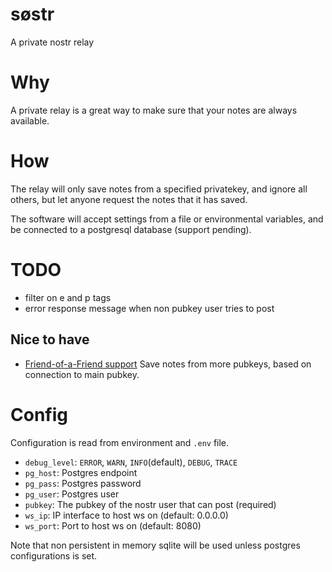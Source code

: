 # søstr
A private nostr relay

# Why
A private relay is a great way to make sure that your notes are always available.

# How
The relay will only save notes from a specified privatekey, and ignore all others,
but let anyone request the notes that it has saved.

The software will accept settings from a file or environmental variables, and be connected to a postgresql database (support pending).

# TODO

* filter on e and p tags
* error response message when non pubkey user tries to post

## Nice to have
* [Friend-of-a-Friend support](https://github.com/metasikander/s0str/issues/3) Save notes from more pubkeys, based on connection to main pubkey.

# Config

Configuration is read from environment and `.env` file.

* `debug_level`: `ERROR`, `WARN`, `INFO`(default), `DEBUG`, `TRACE`
* `pg_host`: Postgres endpoint
* `pg_pass`: Postgres password
* `pg_user`: Postgres user
* `pubkey`: The pubkey of the nostr user that can post (required)
* `ws_ip`: IP interface to host ws on (default: 0.0.0.0)
* `ws_port`: Port to host ws on (default: 8080)

Note that non persistent in memory sqlite will be used unless postgres configurations is set.
